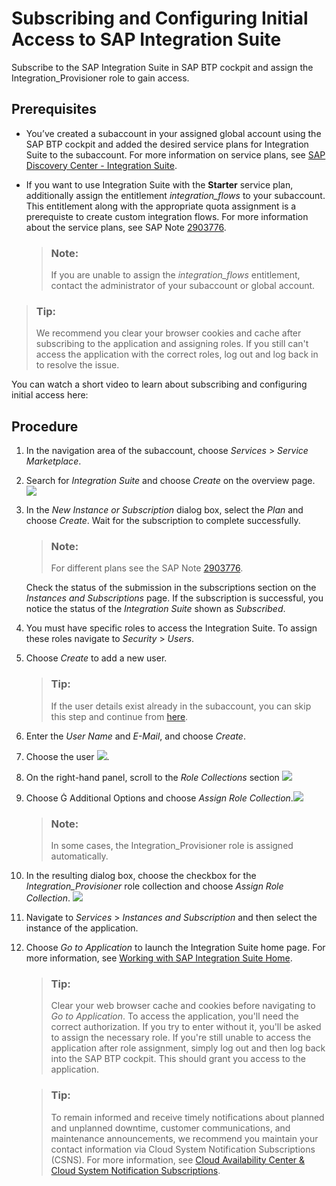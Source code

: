 <!-- loio8a3c8b7a6b1c4f249bb81d11644ef806 -->

<link rel="stylesheet" type="text/css" href="../css/sap-icons.css"/>

# Subscribing and Configuring Initial Access to SAP Integration Suite

Subscribe to the SAP Integration Suite in SAP BTP cockpit and assign the Integration\_Provisioner role to gain access.



<a name="loio8a3c8b7a6b1c4f249bb81d11644ef806__prereq_nbs_lth_vlb"/>

## Prerequisites

-   You’ve created a subaccount in your assigned global account using the SAP BTP cockpit and added the desired service plans for Integration Suite to the subaccount. For more information on service plans, see [SAP Discovery Center - Integration Suite](https://discovery-center.cloud.sap/serviceCatalog/integration-suite?region=all).

-   If you want to use Integration Suite with the **Starter** service plan, additionally assign the entitlement *integration\_flows* to your subaccount. This entitlement along with the appropriate quota assignment is a prerequiste to create custom integration flows. For more information about the service plans, see SAP Note [2903776](https://me.sap.com/notes/2903776).

    > ### Note:  
    > If you are unable to assign the *integration\_flows* entitlement, contact the administrator of your subaccount or global account.


> ### Tip:  
> We recommend you clear your browser cookies and cache after subscribing to the application and assigning roles. If you still can't access the application with the correct roles, log out and log back in to resolve the issue.

You can watch a short video to learn about subscribing and configuring initial access here: 



## Procedure

1.  In the navigation area of the subaccount, choose *Services* \> *Service Marketplace*.

2.  Search for *Integration Suite* and choose *Create* on the overview page. ![](images/Create_a_Integration_Suite_Subscription_3faeaca.png)

3.  In the *New Instance or Subscription* dialog box, select the *Plan* and choose *Create*. Wait for the subscription to complete successfully.

    > ### Note:  
    > For different plans see the SAP Note [2903776](https://me.sap.com/notes/2903776).

    Check the status of the submission in the subscriptions section on the *Instances and Subscriptions* page. If the subscription is successful, you notice the status of the *Integration Suite* shown as *Subscribed*.

4.  You must have specific roles to access the Integration Suite. To assign these roles navigate to *Security* \> *Users*.

5.  Choose *Create* to add a new user.

    > ### Tip:  
    > If the user details exist already in the subaccount, you can skip this step and continue from [here](subscribing-and-configuring-initial-access-to-sap-integration-suite-8a3c8b7.md#loio8a3c8b7a6b1c4f249bb81d11644ef806__step_chooseuser).

6.  Enter the *User Name* and *E-Mail*, and choose *Create*.

7.  Choose the user ![](images/Choosing_the_user_90ff7d1.png).

8.  On the right-hand panel, scroll to the *Role Collections* section ![](images/Role_Collection_9c3db85.png)

9.  Choose <span class="SAP-icons-V5"></span> Additional Options and choose *Assign Role Collection*.![](images/Additional_Options_39e68b2.png)

    > ### Note:  
    > In some cases, the Integration\_Provisioner role is assigned automatically.

10. In the resulting dialog box, choose the checkbox for the *Integration\_Provisioner* role collection and choose *Assign Role Collection*. ![](images/Assign_Role_Collection_d942ccb.png)

11. Navigate to *Services* \> *Instances and Subscription* and then select the instance of the application.

12. Choose *Go to Application* to launch the Integration Suite home page. For more information, see [Working with SAP Integration Suite Home](../20-Working_with_SAP_Integration_Suite_Home/working-with-sap-integration-suite-home-a53dce3.md).

    > ### Tip:  
    > Clear your web browser cache and cookies before navigating to *Go to Application*. To access the application, you'll need the correct authorization. If you try to enter without it, you'll be asked to assign the necessary role. If you're still unable to access the application after role assignment, simply log out and then log back into the SAP BTP cockpit. This should grant you access to the application.

    > ### Tip:  
    > To remain informed and receive timely notifications about planned and unplanned downtime, customer communications, and maintenance announcements, we recommend you maintain your contact information via Cloud System Notification Subscriptions \(CSNS\). For more information, see [Cloud Availability Center & Cloud System Notification Subscriptions](https://support.sap.com/en/my-support/systems-installations/cac.html).


